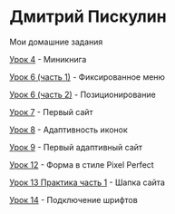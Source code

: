 # Дмитрий Пискулин
Мои домашние задания

[Урок 4](https://dmitry5895.github.io/Lesson4/Minibook/ "Книга") - Миникнига

[Урок 6 (часть 1)](https://dmitry5895.github.io/Lesson6/MenuAndText/ "Фиксированное меню") - Фиксированное меню

[Урок 6 (часть 2)](https://dmitry5895.github.io/Lesson6/Position/ "Позиционирование") - Позиционирование

[Урок 7](https://dmitry5895.github.io/Lesson7/MyFirstProject/MyFirstProject/src/ "Первый сайт") - Первый сайт

[Урок 8](https://dmitry5895.github.io/Lesson8/MySecondProject/src/ "Адаптивность иконок") - Адаптивность иконок

[Урок 9](https://dmitry5895.github.io/Lesson9/MyThirdProject/src/ "Первый адаптивный сайт") - Первый адаптивный сайт

[Урок 12](https://dmitry5895.github.io/MyFourthProject/src/Lesson12/MyFourthProject/src/ "Форма в стиле Pixel Perfect") - Форма в стиле Pixel Perfect

[Урок 13 Практика часть 1](https://dmitry5895.github.io/Lesson13/MyFirstSite/src/ "Шапка сайта") - Шапка сайта

[Урок 14](https://dmitry5895.github.io/Lesson14/АРХИВ%20С%20ДЗ%20(14%20УРОК)/fonts-viewer/ "Подключение шрифтов") - Подключение шрифтов

